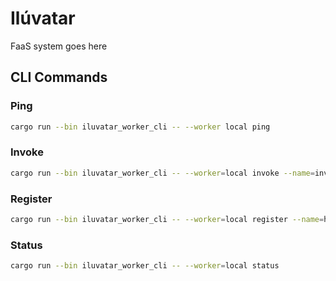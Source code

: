 # Ilúvatar

FaaS system goes here


## CLI Commands

### Ping

```bash
cargo run --bin iluvatar_worker_cli -- --worker local ping
```


### Invoke

```bash
cargo run --bin iluvatar_worker_cli -- --worker=local invoke --name=invoke
```

### Register

```bash
cargo run --bin iluvatar_worker_cli -- --worker=local register --name=helo
```

### Status

```bash
cargo run --bin iluvatar_worker_cli -- --worker=local status
```